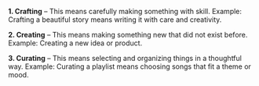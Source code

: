 **1. Crafting** – This means carefully making something with skill.
Example: Crafting a beautiful story means writing it with care and creativity.

**2. Creating** – This means making something new that did not exist before.
Example: Creating a new idea or product.

**3. Curating** – This means selecting and organizing things in a thoughtful way.
Example: Curating a playlist means choosing songs that fit a theme or mood.
